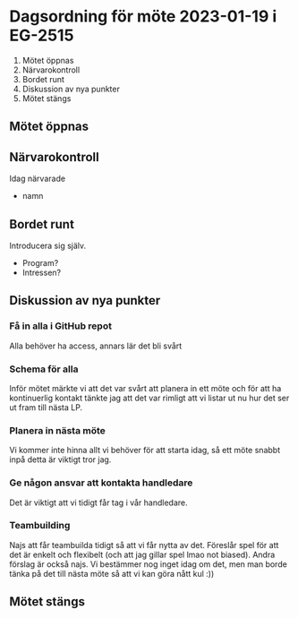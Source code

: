 # Dagsordning för möte 2023-01-19 i EG-2515
1. Mötet öppnas
2. Närvarokontroll
3. Bordet runt
4. Diskussion av nya punkter
5. Mötet stängs

## Mötet öppnas

## Närvarokontroll
Idag närvarade
* namn

## Bordet runt
Introducera sig själv.
* Program?
* Intressen?
## Diskussion av nya punkter

### Få in alla i GitHub repot
Alla behöver ha access, annars lär det bli svårt

### Schema för alla
Inför mötet märkte vi att det var svårt att planera in ett möte och för att ha kontinuerlig kontakt tänkte jag att det var rimligt att vi listar ut nu hur det ser ut fram till nästa LP. 

### Planera in nästa möte 
Vi kommer inte hinna allt vi behöver för att starta idag, så ett möte snabbt inpå detta är viktigt tror jag.

### Ge någon ansvar att kontakta handledare
Det är viktigt att vi tidigt får tag i vår handledare.

### Teambuilding
Najs att får teambuilda tidigt så att vi får nytta av det. Föreslår spel för att det är enkelt och flexibelt (och att jag gillar spel lmao not biased). Andra förslag är också najs. Vi bestämmer nog inget idag om det, men man borde tänka på det till nästa möte så att vi kan göra nått kul :))

## Mötet stängs